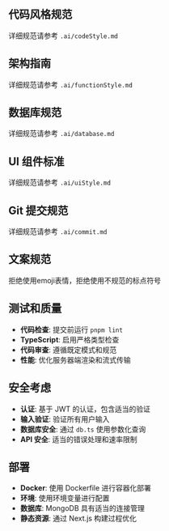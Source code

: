 ## 代码风格规范

详细规范请参考 `.ai/codeStyle.md`

## 架构指南

详细规范请参考 `.ai/functionStyle.md`

## 数据库规范

详细规范请参考 `.ai/database.md`

## UI 组件标准

详细规范请参考 `.ai/uiStyle.md`

## Git 提交规范

详细规范请参考 `.ai/commit.md`

## 文案规范

拒绝使用emoji表情，拒绝使用不规范的标点符号

## 测试和质量

- **代码检查**: 提交前运行 `pnpm lint`
- **TypeScript**: 启用严格类型检查
- **代码审查**: 遵循既定模式和规范
- **性能**: 优化服务器端渲染和流式传输

## 安全考虑

- **认证**: 基于 JWT 的认证，包含适当的验证
- **输入验证**: 验证所有用户输入
- **数据库安全**: 通过 `db.ts` 使用参数化查询
- **API 安全**: 适当的错误处理和速率限制

## 部署

- **Docker**: 使用 Dockerfile 进行容器化部署
- **环境**: 使用环境变量进行配置
- **数据库**: MongoDB 具有适当的连接管理
- **静态资源**: 通过 Next.js 构建过程优化
